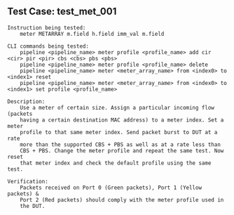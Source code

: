 
Test Case: test_met_001
-----------------------

    Instruction being tested:
        meter METARRAY m.field h.field imm_val m.field

	CLI commands being tested:
		pipeline <pipeline_name> meter profile <profile_name> add cir <cir> pir <pir> cbs <cbs> pbs <pbs>
		pipeline <pipeline_name> meter profile <profile_name> delete
		pipeline <pipeline_name> meter <meter_array_name> from <index0> to <index1> reset
		pipeline <pipeline_name> meter <meter_array_name> from <index0> to <index1> set profile <profile_name>

    Description:
        Use a meter of certain size. Assign a particular incoming flow (packets
		having a certain destination MAC address) to a meter index. Set a meter
		profile to that same meter index. Send packet burst to DUT at a rate
		more than the supported CBS + PBS as well as at a rate less than
		CBS + PBS. Change the meter profile and repeat the same test. Now reset
		that meter index and check the default profile using the same test.

    Verification:
        Packets received on Port 0 (Green packets), Port 1 (Yellow packets) &
		Port 2 (Red packets) should comply with the meter profile used in
		the DUT.
